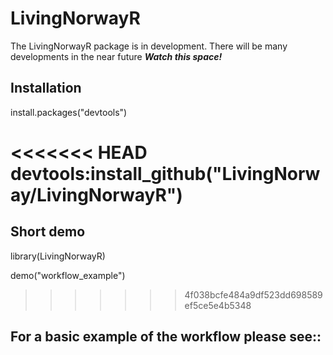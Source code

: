 # LivingNorwayR
The LivingNorwayR package is in development. There will be many developments in the near future ***Watch this space!***

## Installation
install.packages("devtools")

<<<<<<< HEAD
devtools:install_github("LivingNorway/LivingNorwayR")
=======
## Short demo
library(LivingNorwayR)

demo("workflow_example")
>>>>>>> 4f038bcfe484a9df523dd698589ef5ce5e4b5348

## For a basic example of the workflow please see::
